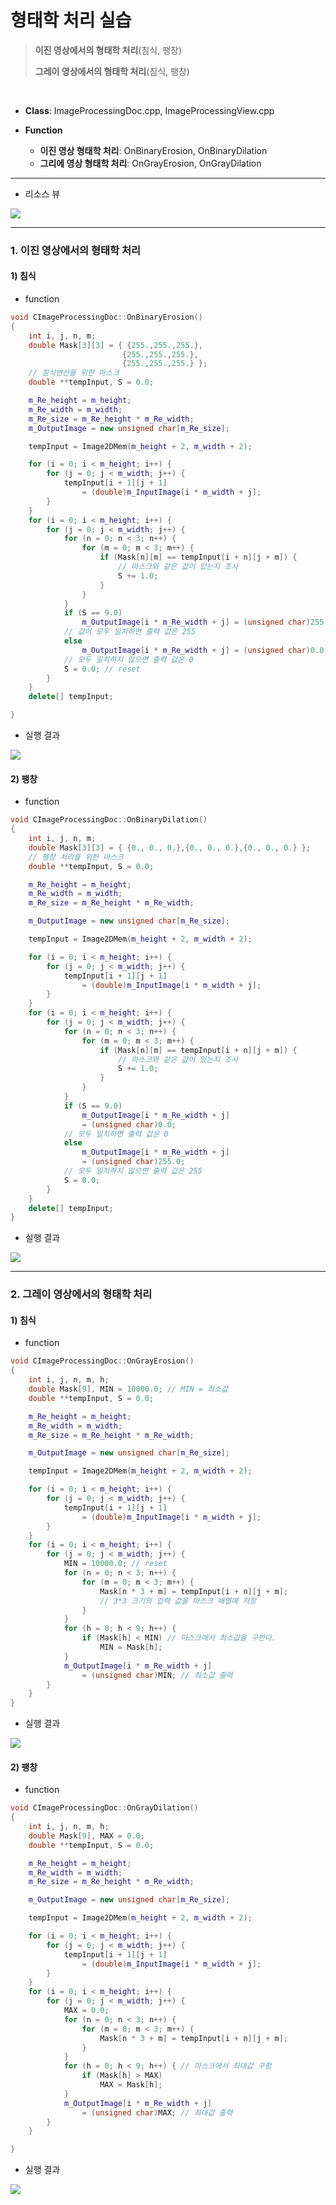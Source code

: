 # 형태학 처리 실습

> **이진 영상에서의 형태학 처리**(침식, 팽창)
>
> **그레이 영상에서의 형태학 처리**(침식, 팽창)

<br>

- **Class**:  ImageProcessingDoc.cpp, ImageProcessingView.cpp

- **Function**
  - **이진 영상 형태학 처리**: OnBinaryErosion, OnBinaryDilation
  - **그리에 영상 형태학 처리**: OnGrayErosion, OnGrayDilation

---

- 리소스 뷰

<img src = "https://github.com/sanga327/KSA/blob/main/Module05. 영상처리/document/img/06_img/image-20210526162837241.png">

---

### 1. 이진 영상에서의 형태학 처리

#### 1) 침식

- function

```c++
void CImageProcessingDoc::OnBinaryErosion()
{
	int i, j, n, m;
	double Mask[3][3] = { {255.,255.,255.},
						 {255.,255.,255.},
						 {255.,255.,255.} };
	// 침식연산을 위한 마스크
	double **tempInput, S = 0.0;

	m_Re_height = m_height;
	m_Re_width = m_width;
	m_Re_size = m_Re_height * m_Re_width;
	m_OutputImage = new unsigned char[m_Re_size];

	tempInput = Image2DMem(m_height + 2, m_width + 2);

	for (i = 0; i < m_height; i++) {
		for (j = 0; j < m_width; j++) {
			tempInput[i + 1][j + 1]
				= (double)m_InputImage[i * m_width + j];
		}
	}
	for (i = 0; i < m_height; i++) {
		for (j = 0; j < m_width; j++) {
			for (n = 0; n < 3; n++) {
				for (m = 0; m < 3; m++) {
					if (Mask[n][m] == tempInput[i + n][j + m]) {
						// 마스크와 같은 값이 있는지 조사
						S += 1.0;
					}
				}
			}
			if (S == 9.0)
				m_OutputImage[i * m_Re_width + j] = (unsigned char)255.0;
			// 값이 모두 일치하면 출력 값은 255
			else
				m_OutputImage[i * m_Re_width + j] = (unsigned char)0.0;
			// 모두 일치하지 않으면 출력 값은 0
			S = 0.0; // reset
		}
	}
	delete[] tempInput;

}

```



- 실행 결과

<img src = "https://github.com/sanga327/KSA/blob/main/Module05. 영상처리/document/img/06_img/image-20210526163331480.png">

<br>



#### 2) 팽창

- function

```c++
void CImageProcessingDoc::OnBinaryDilation()
{
	int i, j, n, m;
	double Mask[3][3] = { {0., 0., 0.},{0., 0., 0.},{0., 0., 0.} };
	// 팽창 처리를 위한 마스크
	double **tempInput, S = 0.0;

	m_Re_height = m_height;
	m_Re_width = m_width;
	m_Re_size = m_Re_height * m_Re_width;

	m_OutputImage = new unsigned char[m_Re_size];

	tempInput = Image2DMem(m_height + 2, m_width + 2);

	for (i = 0; i < m_height; i++) {
		for (j = 0; j < m_width; j++) {
			tempInput[i + 1][j + 1]
				= (double)m_InputImage[i * m_width + j];
		}
	}
	for (i = 0; i < m_height; i++) {
		for (j = 0; j < m_width; j++) {
			for (n = 0; n < 3; n++) {
				for (m = 0; m < 3; m++) {
					if (Mask[n][m] == tempInput[i + n][j + m]) {
						// 마스크와 같은 값이 있는지 조사
						S += 1.0;
					}
				}
			}
			if (S == 9.0)
				m_OutputImage[i * m_Re_width + j]
				= (unsigned char)0.0;
			// 모두 일치하면 출력 값은 0
			else
				m_OutputImage[i * m_Re_width + j]
				= (unsigned char)255.0;
			// 모두 일치하지 않으면 출력 값은 255
			S = 0.0;
		}
	}
	delete[] tempInput;
}
```



- 실행 결과

<img src = "https://github.com/sanga327/KSA/blob/main/Module05. 영상처리/document/img/06_img/image-20210526163432807.png">

<br>

---

### 2. 그레이 영상에서의 형태학 처리

#### 1) 침식

- function

```c++
void CImageProcessingDoc::OnGrayErosion()
{
	int i, j, n, m, h;
	double Mask[9], MIN = 10000.0; // MIN = 최소값
	double **tempInput, S = 0.0;

	m_Re_height = m_height;
	m_Re_width = m_width;
	m_Re_size = m_Re_height * m_Re_width;

	m_OutputImage = new unsigned char[m_Re_size];

	tempInput = Image2DMem(m_height + 2, m_width + 2);

	for (i = 0; i < m_height; i++) {
		for (j = 0; j < m_width; j++) {
			tempInput[i + 1][j + 1]
				= (double)m_InputImage[i * m_width + j];
		}
	}
	for (i = 0; i < m_height; i++) {
		for (j = 0; j < m_width; j++) {
			MIN = 10000.0; // reset
			for (n = 0; n < 3; n++) {
				for (m = 0; m < 3; m++) {
					Mask[n * 3 + m] = tempInput[i + n][j + m];
					// 3*3 크기의 입력 값을 마스크 배열에 저장
				}
			}
			for (h = 0; h < 9; h++) {
				if (Mask[h] < MIN) // 마스크에서 최소값을 구한다.
					MIN = Mask[h];
			}
			m_OutputImage[i * m_Re_width + j]
				= (unsigned char)MIN; // 최소값 출력
		}
	}
}
```



- 실행 결과

<img src = "https://github.com/sanga327/KSA/blob/main/Module05. 영상처리/document/img/06_img/image-20210526172200808.png">



<br>

#### 2) 팽창

- function 

```c++
void CImageProcessingDoc::OnGrayDilation()
{
	int i, j, n, m, h;
	double Mask[9], MAX = 0.0;
	double **tempInput, S = 0.0;

	m_Re_height = m_height;
	m_Re_width = m_width;
	m_Re_size = m_Re_height * m_Re_width;

	m_OutputImage = new unsigned char[m_Re_size];

	tempInput = Image2DMem(m_height + 2, m_width + 2);

	for (i = 0; i < m_height; i++) {
		for (j = 0; j < m_width; j++) {
			tempInput[i + 1][j + 1]
				= (double)m_InputImage[i * m_width + j];
		}
	}
	for (i = 0; i < m_height; i++) {
		for (j = 0; j < m_width; j++) {
			MAX = 0.0;
			for (n = 0; n < 3; n++) {
				for (m = 0; m < 3; m++) {
					Mask[n * 3 + m] = tempInput[i + n][j + m];
				}
			}
			for (h = 0; h < 9; h++) { // 마스크에서 최대값 구함
				if (Mask[h] > MAX)
					MAX = Mask[h];
			}
			m_OutputImage[i * m_Re_width + j]
				= (unsigned char)MAX; // 최대값 출력
		}
	}

}
```



- 실행 결과

<img src = "https://github.com/sanga327/KSA/blob/main/Module05. 영상처리/document/img/06_img/image-20210526172232131.png">

<br>
